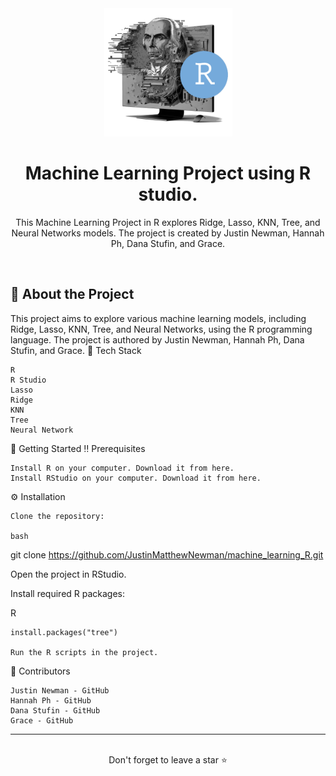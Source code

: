 <div align="center">
  <img src="https://raw.githubusercontent.com/JustinMatthewNewman/geoJson/main/ml_image.png" alt="logo" width="205" height="auto" />
  <h1>Machine Learning Project using R studio.</h1>
  <p>
This Machine Learning Project in R explores Ridge, Lasso, KNN, Tree, and Neural Networks models. The project is created by Justin Newman, Hannah Ph, Dana Stufin, and Grace.
  </p>
<!-- Badges -->

<a href="https://github.com/JustinMatthewNewman/machine_learning_R.git" target="_blank"></a>
<a href="https://github.com/JustinMatthewNewman/machine_learning_R.git" target="_blank"></a>
</div>
<br />


<!-- About the Project -->
## :star2: About the Project

This project aims to explore various machine learning models, including Ridge, Lasso, KNN, Tree, and Neural Networks, using the R programming language. The project is authored by Justin Newman, Hannah Ph, Dana Stufin, and Grace.
:space_invader: Tech Stack

    R
    R Studio
    Lasso
    Ridge
    KNN
    Tree
    Neural Network

:toolbox: Getting Started
:bangbang: Prerequisites

    Install R on your computer. Download it from here.
    Install RStudio on your computer. Download it from here.

:gear: Installation

    Clone the repository:

    bash

git clone https://github.com/JustinMatthewNewman/machine_learning_R.git

Open the project in RStudio.

Install required R packages:

R

    install.packages("tree")

    Run the R scripts in the project.

:handshake: Contributors

    Justin Newman - GitHub
    Hannah Ph - GitHub
    Dana Stufin - GitHub
    Grace - GitHub

<hr />
<br />
<div align="center">Don't forget to leave a star ⭐️</div>
